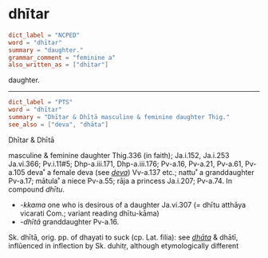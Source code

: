 # dhītar

``` toml
dict_label = "NCPED"
word = "dhītar"
summary = "daughter."
grammar_comment = "feminine a"
also_written_as = ["dhītar"]
```

daughter.

--------------------

``` toml
dict_label = "PTS"
word = "dhītar"
summary = "Dhītar & Dhītā masculine & feminine daughter Thig."
see_also = ["deva", "dhāta"]
```

Dhītar & Dhītā

masculine & feminine daughter Thig.336 (in faith); Ja.i.152, Ja.i.253 Ja.vi.366; Pv.i.11#5; Dhp\-a.iii.171, Dhp\-a.iii.176; Pv\-a.16, Pv\-a.21, Pv\-a.61, Pv\-a.105 deva˚ a female deva (see *[deva](deva.md)*) Vv\-a.137 etc.; nattu˚ a granddaughter Pv\-a.17; mātula˚ a niece Pv\-a.55; rāja a princess Ja.i.207; Pv\-a.74. In compound *dhītu*.

* *\-kkama* one who is desirous of a daughter Ja.vi.307 (= dhītu atthāya vicarati Com.; variant reading dhītu\-kāma)
* *\-dhītā* granddaughter Pv\-a.16.

Sk. dhītā, orig. pp. of dhayati to suck (cp. Lat. filia): see *[dhāta](dhāta.md)* & dhātī, inflūenced in inflection by Sk. duhitṛ, although etymologically different

